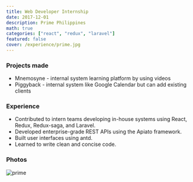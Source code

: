 ```yaml
---
title: Web Developer Internship
date: 2017-12-01
description: Prime Philippines
math: true
categories: ["react", "redux", "laravel"]
featured: false
cover: /experience/prime.jpg
---
```


### Projects made

- Mnemosyne - internal system learning platform by using videos
- Piggyback - internal system like Google Calendar but can add existing clients

### Experience

- Contributed to intern teams developing in-house systems using React, Redux, Redux-saga, and Laravel.
- Developed enterprise-grade REST APIs using the Apiato framework.
- Built user interfaces using antd.
- Learned to write clean and concise code.

### Photos

![prime](/experience/prime.jpg "me and my co-worker")
